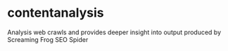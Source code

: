 # contentanalysis
Analysis web crawls and provides deeper insight into output produced by Screaming Frog SEO Spider
